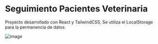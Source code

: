 # Seguimiento Pacientes Veterinaria

Proyecto desarrollado con React y TailwindCSS, Se utiliza el LocalStorage para la permanencia de datos

![image](https://user-images.githubusercontent.com/69600641/200100537-e9b2b852-010e-4c70-93a7-7cb3572db22b.png)
